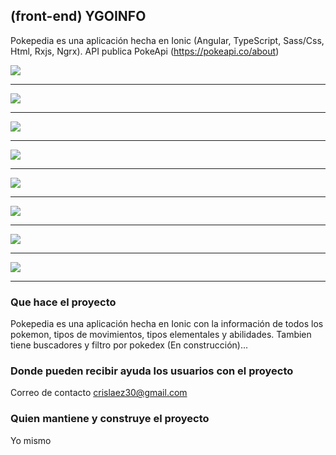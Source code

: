## (front-end) YGOINFO

Pokepedia es una aplicación hecha en Ionic (Angular, TypeScript, Sass/Css, Html, Rxjs, Ngrx).
API publica PokeApi (https://pokeapi.co/about)

<img src="https://github.com/crislaez/Pokepedia/blob/master/src/assets/images/pokepedia_1.jpg" />
<hr>
<img src="https://github.com/crislaez/Pokepedia/blob/master/src/assets/images/pokepedia_2.jpg" />
<hr>
<img src="https://github.com/crislaez/Pokepedia/blob/master/src/assets/images/pokepedia_3.jpg" />
<hr>
<img src="https://github.com/crislaez/Pokepedia/blob/master/src/assets/images/pokepedia_4.jpg" />
<hr>
<img src="https://github.com/crislaez/Pokepedia/blob/master/src/assets/images/pokepedia_5.jpg" />
<hr>
<img src="https://github.com/crislaez/Pokepedia/blob/master/src/assets/images/pokepedia_6.jpg" />
<hr>
<img src="https://github.com/crislaez/Pokepedia/blob/master/src/assets/images/pokepedia_7.jpg" />
<hr>
<img src="https://github.com/crislaez/Pokepedia/blob/master/src/assets/images/pokepedia_8.jpg" />
<hr>


### Que hace el proyecto

Pokepedia es una aplicación hecha en Ionic con la información de todos los pokemon, tipos de movimientos, tipos elementales y abilidades. Tambien tiene buscadores y filtro por pokedex (En construcción)...

### Donde pueden recibir ayuda los usuarios con el proyecto

Correo de contacto crislaez30@gmail.com

### Quien mantiene y construye el proyecto

Yo mismo
